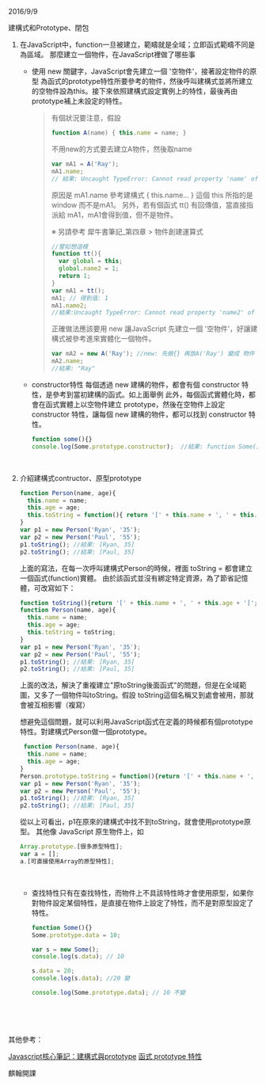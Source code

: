 2016/9/9 

建構式和Prototype、閉包

1. 在JavaScript中，function一旦被建立，範疇就是全域；立即函式範疇不同是為區域。
   那麼建立一個物件，在JavaScript裡做了哪些事

   - 使用 new 關鍵字，JavaScript會先建立一個 '空物件'，接著設定物件的原型 為函式的prototype特性所要參考的物件，然後呼叫建構式並將所建立的空物件設為this。接下來依照建構式設定實例上的特性，最後再由prototype補上未設定的特性。

     > 有個狀況要注意，假設 
     >
     > ```js
     > function A(name) { this.name = name; } 
     > ```
     >
     > 不用new的方式要去建立A物件，然後取name
     >
     > ```js
     > var mA1 = A('Ray'); 
     > mA1.name;
     > // 結果: Uncaught TypeError: Cannot read property 'name' of undefined(…) 
     > ```
     >
     > 原因是 mA1.name 參考建構式 { this.name... } 這個 this 所指的是 window 而不是mA1。
     > 另外，若有個函式 tt() 有回傳值，當直接指派給 mA1，mA1會得到值，但不是物件。
     >
     > ※ 另請參考 犀牛書筆記_第四章 > 物件創建運算式
     >
     > ```js
     > //譬如想這樣
     > function tt(){ 
     >   var global = this; 
     >   global.name2 = 1; 
     >   return 1;
     > }
     > var mA1 = tt();
     > mA1; // 得到值: 1
     > mA1.name2; 
     > //結果:Uncaught TypeError: Cannot read property 'name2' of undefined(…)
     > ```
     >
     > 正確做法應該要用 new 讓JavaScript 先建立一個 '空物件'，好讓建構式被參考進來實體化一個物件。
     >
     > ```js
     > var mA2 = new A('Ray'); //new: 先做{} 再放A('Ray') 變成 物件
     > mA2.name;
     > //結果: "Ray"
     > ```

   - constructor特性
     每個透過 new 建構的物件，都會有個 constructor 特性，是參考到當初建構的函式。如上面舉例
     此外，每個函式實體化時，都會在函式實體上以空物件建立 prototype，然後在空物件上設定 constructor 特性，讓每個 new 建構的物件，都可以找到 constructor 特性。

     ```js
     function some(){}
     console.log(Some.prototype.constructor);  //結果: function Some(){}
     ```

     ​

2. 介紹建構式contructor、原型prototype

   ```js
   function Person(name, age){
     this.name = name;
     this.age = age;
     this.toString = function(){ return '[' + this.name + ', ' + this.age + ']'; };
   }
   var p1 = new Person('Ryan', '35');
   var p2 = new Person('Paul', '55');
   p1.toString(); //結果: [Ryan, 35]
   p2.toString(); //結果: [Paul, 35]
   ```

   上面的寫法，在每一次呼叫建構式Person的時候，裡面 toString = 都會建立一個函式(function)實體。
   由於該函式並沒有綁定特定資源，為了節省記憶體，可改寫如下：

   ```js
   function toString(){return '[' + this.name + ', ' + this.age + ']';}
   function Person(name, age){
     this.name = name;
     this.age = age;
     this.toString = toString;
   }
   var p1 = new Person('Ryan', '35');
   var p2 = new Person('Paul', '55');
   p1.toString(); //結果: [Ryan, 35]
   p2.toString(); //結果: [Paul, 35]
   ```

   上面的改法，解決了重複建立"原toString後面函式"的問題，但是在全域範圍，又多了一個物件叫toString。假設 toString這個名稱又到處會被用，那就會被互相影響（複寫）

   想避免這個問題，就可以利用JavaScript函式在定義的時候都有個prototype特性。對建構式Person做一個prototype。

   ```js
    function Person(name, age){
     this.name = name;
     this.age = age;
   }
   Person.prototype.toString = function(){return '[' + this.name + ', ' + this.age + ']';};
   var p1 = new Person('Ryan', '35');
   var p2 = new Person('Paul', '55');
   p1.toString(); //結果: [Ryan, 35]
   p2.toString(); //結果: [Paul, 35]
   ```

   從以上可看出，p1在原來的建構式中找不到toString，就會使用prototype原型。
   其他像 JavaScript 原生物件上，如

   ```js
   Array.prototype.[很多原型特性];
   var a = [];
   a.[可直接使用Array的原型特性];
   ```

   ​

   - 查找特性只有在查找特性，而物件上不具該特性時才會使用原型，如果你對物件設定某個特性，是直接在物件上設定了特性，而不是對原型設定了特性。

     ```js
     function Some(){}
     Some.prototype.data = 10;

     var s = new Some();
     console.log(s.data); // 10

     s.data = 20;
     console.log(s.data); //20 變

     console.log(Some.prototype.data); // 10 不變
     ```

     ​

   ​

其他參考：

[Javascript核心筆記：建構式與prototype](http://oceansnote.logdown.com/posts/2015/02/27/javascript-core-note-constructor)
[函式 prototype 特性](http://openhome.cc/Gossip/JavaScript/Prototype.html)

麒翰開課
